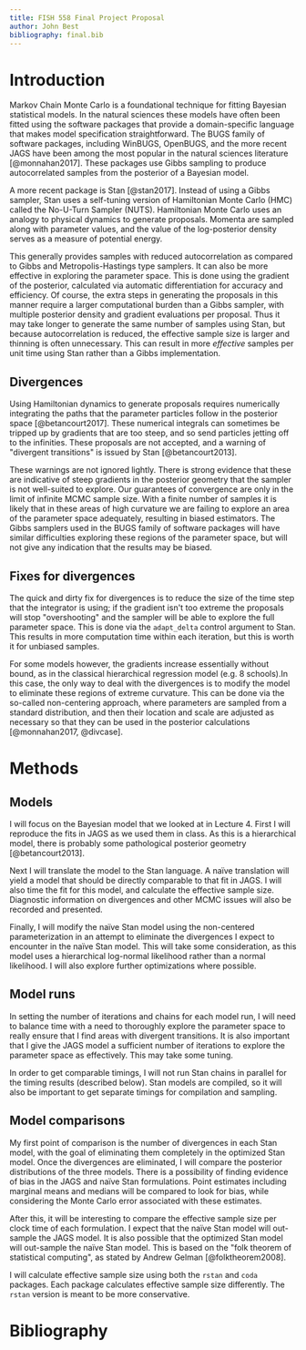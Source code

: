 ```yaml
---
title: FISH 558 Final Project Proposal
author: John Best
bibliography: final.bib
---
```


# Introduction

Markov Chain Monte Carlo is a foundational technique for fitting Bayesian statistical models. In the natural sciences these models have often been fitted using the software packages that provide a domain-specific language that makes model specification straightforward. The BUGS family of software packages, including WinBUGS, OpenBUGS, and the more recent JAGS have been among the most popular in the natural sciences literature [@monnahan2017]. These packages use Gibbs sampling to produce autocorrelated samples from the posterior of a Bayesian model.

A more recent package is Stan [@stan2017]. Instead of using a Gibbs sampler, Stan uses a self-tuning version of Hamiltonian Monte Carlo (HMC) called the No-U-Turn Sampler (NUTS). Hamiltonian Monte Carlo uses an analogy to physical dynamics to generate proposals. Momenta are sampled along with parameter values, and the value of the log-posterior density serves as a measure of potential energy.

This generally provides samples with reduced autocorrelation as compared to Gibbs and Metropolis-Hastings type samplers. It can also be more effective in exploring the parameter space. This is done using the gradient of the posterior, calculated via automatic differentiation for accuracy and efficiency. Of course, the extra steps in generating the proposals in this manner require a larger computational burden than a Gibbs sampler, with multiple posterior density and gradient evaluations per proposal. Thus it may take longer to generate the same number of samples using Stan, but because autocorrelation is reduced, the effective sample size is larger and thinning is often unnecessary. This can result in more *effective* samples per unit time using Stan rather than a Gibbs implementation.

## Divergences

Using Hamiltonian dynamics to generate proposals requires numerically integrating the paths that the parameter particles follow in the posterior space [@betancourt2017]. These numerical integrals can sometimes be tripped up by gradients that are too steep, and so send particles jetting off to the infinities. These proposals are not accepted, and a warning of "divergent transitions" is issued by Stan [@betancourt2013].

These warnings are not ignored lightly. There is strong evidence that these are indicative of steep gradients in the posterior geometry that the sampler is not well-suited to explore. Our guarantees of convergence are only in the limit of infinite MCMC sample size. With a finite number of samples it is likely that in these areas of high curvature we are failing to explore an area of the parameter space adequately, resulting in biased estimators. The Gibbs samplers used in the BUGS family of software packages will have similar difficulties exploring these regions of the parameter space, but will not give any indication that the results may be biased.

## Fixes for divergences

The quick and dirty fix for divergences is to reduce the size of the time step that the integrator is using; if the gradient isn't too extreme the proposals will stop "overshooting" and the sampler will be able to explore the full parameter space. This is done via the `adapt_delta` control argument to Stan. This results in more computation time within each iteration, but this is worth it for unbiased samples.

For some models however, the gradients increase essentially without bound, as in the classical hierarchical regression model (e.g. 8 schools).In this case, the only way to deal with the divergences is to modify the model to eliminate these regions of extreme curvature. This can be done via the so-called non-centering approach, where parameters are sampled from a standard distribution, and then their location and scale are adjusted as necessary so that they can be used in the posterior calculations [@monnahan2017, @divcase].


# Methods

## Models

I will focus on the Bayesian model that we looked at in Lecture 4. First I will reproduce the fits in JAGS as we used them in class. As this is a hierarchical model, there is probably some pathological posterior geometry [@betancourt2013].

Next I will translate the model to the Stan language. A naïve translation will yield a model that should be directly comparable to that fit in JAGS. I will also time the fit for this model, and calculate the effective sample size. Diagnostic information on divergences and other MCMC issues will also be recorded and presented.

Finally, I will modify the naïve Stan model using the non-centered parameterization in an attempt to eliminate the divergences I expect to encounter in the naïve Stan model. This will take some consideration, as this model uses a hierarchical log-normal likelihood rather than a normal likelihood. I will also explore further optimizations where possible.

## Model runs

In setting the number of iterations and chains for each model run, I will need to balance time with a need to thoroughly explore the parameter space to really ensure that I find areas with divergent transitions. It is also important that I give the JAGS model a sufficient number of iterations to explore the parameter space as effectively. This may take some tuning.

In order to get comparable timings, I will not run Stan chains in parallel for the timing results (described below). Stan models are compiled, so it will also be important to get separate timings for compilation and sampling.

## Model comparisons

My first point of comparison is the number of divergences in each Stan model, with the goal of eliminating them completely in the optimized Stan model. Once the divergences are eliminated, I will compare the posterior distributions of the three models. There is a possibility of finding evidence of bias in the JAGS and naïve Stan formulations. Point estimates including marginal means and medians will be compared to look for bias, while considering the Monte Carlo error associated with these estimates.

After this, it will be interesting to compare the effective sample size per clock time of each formulation. I expect that the naïve Stan model will out-sample the JAGS model. It is also possible that the optimized Stan model will out-sample the naïve Stan model. This is based on the "folk theorem of statistical computing", as stated by Andrew Gelman [@folktheorem2008].

I will calculate effective sample size using both the `rstan` and `coda` packages. Each package calculates effective sample size differently. The `rstan` version is meant to be more conservative.

# Bibliography
